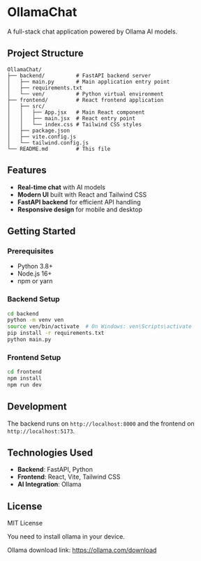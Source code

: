 # OllamaChat

A full-stack chat application powered by Ollama AI models.

## Project Structure

```
OllamaChat/
├── backend/          # FastAPI backend server
│   ├── main.py       # Main application entry point
│   ├── requirements.txt
│   └── ven/          # Python virtual environment
├── frontend/         # React frontend application
│   ├── src/
│   │   ├── App.jsx   # Main React component
│   │   ├── main.jsx  # React entry point
│   │   └── index.css # Tailwind CSS styles
│   ├── package.json
│   ├── vite.config.js
│   └── tailwind.config.js
└── README.md         # This file
```

## Features

- **Real-time chat** with AI models
- **Modern UI** built with React and Tailwind CSS
- **FastAPI backend** for efficient API handling
- **Responsive design** for mobile and desktop

## Getting Started

### Prerequisites

- Python 3.8+
- Node.js 16+
- npm or yarn

### Backend Setup

```bash
cd backend
python -m venv ven
source ven/bin/activate  # On Windows: ven\Scripts\activate
pip install -r requirements.txt
python main.py
```

### Frontend Setup

```bash
cd frontend
npm install
npm run dev
```

## Development

The backend runs on `http://localhost:8000` and the frontend on `http://localhost:5173`.

## Technologies Used

- **Backend**: FastAPI, Python
- **Frontend**: React, Vite, Tailwind CSS
- **AI Integration**: Ollama

## License

MIT License


You need to install ollama in your device.

Ollama download link: https://ollama.com/download
